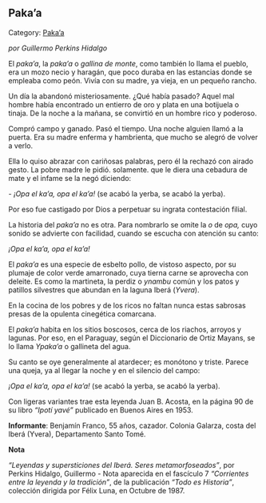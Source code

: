 ## Paka’a

Category: [Paka’a](http://descubrircorrientes.com.ar/2012/index.php/786-cultura/8-leyenda-y-tradicion/leyendas-y-supersticiones-del-ibera/c2-seres-metamorfoseados/pakaa)

_por Guillermo Perkins Hidalgo_

El _paka’a_, la _paka’a_ o _gallina de monte_, como también lo llama el pueblo, era un mozo necio y haragán, que poco duraba en las estancias donde se empleaba como peón. Vivía con su madre, ya vieja, en un pequeño rancho.

Un día la abandonó misteriosamente. ¿Qué había pasado? Aquel mal hombre había encontrado un entierro de oro y plata en una botijuela o tinaja. De la noche a la mañana, se convirtió en un hombre rico y poderoso.

Compró campo y ganado. Pasó el tiempo. Una noche alguien llamó a la puerta. Era su madre enferma y hambrienta, que mucho se alegró de volver a verlo.

Ella lo quiso abrazar con cariñosas palabras, pero él la rechazó con airado gesto. La pobre madre le pidió. solamente. que le diera una cebadura de mate y el infame se la negó diciendo:

_\- ¡Opa el ka’a, opa el ka’a!_ (se acabó la yerba, se acabó la yerba).

Por eso fue castigado por Dios a perpetuar su ingrata contestación filial.

La historia del _paka’a_ no es otra. Para nombrarlo se omite la _o_ de _opa,_ cuyo sonido se advierte con facilidad, cuando se escucha con atención su canto:

_¡Opa el ka’a, opa el ka’a!_

El _paka’a_ es una especie de esbelto pollo, de vistoso aspecto, por su plumaje de color verde amarronado, cuya tierna carne se aprovecha con deleite. Es como la martineta, la perdiz o _ynambu_ común y los patos y patillos silvestres que abundan en la laguna Iberá (_Yvera_).

En la cocina de los pobres y de los ricos no faltan nunca estas sabrosas presas de la opulenta cinegética comarcana.

El _paka’a_ habita en los sitios boscosos, cerca de los riachos, arroyos y lagunas. Por eso, en el Paraguay, según el Diccionario de Ortiz Mayans, se lo llama _Ypaka’a_ o gallineta del agua.

Su canto se oye generalmente al atardecer; es monótono y triste. Parece una queja, ya al llegar la noche y en el silencio del campo:

_¡Opa el ka’a, opa el ka’a!_ (se acabó la yerba, se acabó la yerba).

Con ligeras variantes trae esta leyenda Juan B. Acosta, en la página 90 de su libro _“Ipotí yavé”_ publicado en Buenos Aires en 1953.

**Informante**: Benjamín Franco, 55 años, cazador. Colonia Galarza, costa del Iberá (Yvera), Departamento Santo Tomé.

**Nota**

_“Leyendas y supersticiones del Iberá. Seres metamorfoseados”_, por Perkins Hidalgo, Guillermo - Nota aparecida en el fascículo 7 _“Corrientes entre la leyenda y la tradición”_, de la publicación _“Todo es Historia”_, colección dirigida por Félix Luna, en Octubre de 1987.